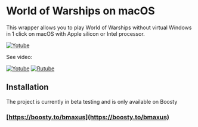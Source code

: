 # World of Warships on macOS

This wrapper allows you to play World of Warships without virtual Windows in 1 click on macOS with Apple silicon or Intel processor.

[![Yotube](https://img.youtube.com/vi/HRmFdA_R68s/sddefault.jpg)](https://youtu.be/HRmFdA_R68s)

See video:

[![Yotube](https://www.youtube.com/s/desktop/f717390d/img/logos/favicon_144x144.png)](https://youtu.be/HRmFdA_R68s)
[![Rutube](https://static.rutube.ru/static/img/favicon-icons/v3/icon.svg)](https://rutube.ru/video/4780cc8bc154db4a00a8314c19386f61/)

## Installation
The project is currently in beta testing and is only available on Boosty
### [https://boosty.to/bmaxus](https://boosty.to/bmaxus)